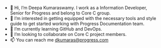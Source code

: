 - 👋 Hi, I’m Deepa Kumaraswamy. I work as a Information Developer, Senior for Progress and belong to Core C group.
- 👀 I’m interested in getting equipped with the necessary tools and style guide to get started working with Progress Documentation team.
- 🌱 I’m currently learning GitHub and DevOps.
- 💞️ I’m looking to collaborate on Core C project members.
- 📫 You can reach me dkumaras@progress.com

<!---
dkumaras/dkumaras is a ✨ special ✨ repository because its `README.md` (this file) appears on your GitHub profile.
You can click the Preview link to take a look at your changes.
--->
